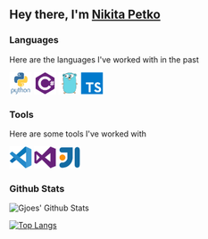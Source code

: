 ## Hey there, I'm [Nikita Petko](https://www.linkedin.com/in/nkpetko/)



<!--Image Link-->
[vscode]: https://code.visualstudio.com/
[Visual Studio]: https://visualstudio.microsoft.com/
[IntelliJ]: https://www.jetbrains.com/idea/
[pdn]: https://www.getpaint.net/
[unity]: https://unity.com/
[python]: https://www.python.org
[nodejs]: https://nodejs.org/en/
[csharp]: https://docs.microsoft.com/en-us/dotnet/csharp/
[html5]: https://html.spec.whatwg.org/
[css]: https://www.w3.org/Style/CSS/Overview.en.html
[java]: https://adoptopenjdk.net/
[python]: https://www.python.org/
[markdown]: https://www.markdownguide.org/
[flutter]: https://flutter.dev/
[golang]: https://golang.dev
[mc]: https://www.minecraft.net/en-us
[rl]: https://www.rocketleague.com/
[fh4]: https://forzamotorsport.net/en-us/games/fh4
[ms]: https://minesweeperonline.com/
[fs2020]: https://www.flightsimulator.com/
[typescript]: https://www.typescriptlang.org/

### Languages

Here are the languages I've worked with in the past

[<img src="https://raw.githubusercontent.com/devicons/devicon/master/icons/python/python-original-wordmark.svg" alt = "Python" title = "Python" width = "40" height = "40"/>][python] [<img src="https://raw.githubusercontent.com/devicons/devicon/master/icons/csharp/csharp-plain.svg" alt = "C#" title = "C#" width = "40" height = "40"/>][csharp] [<img src="https://raw.githubusercontent.com/devicons/devicon/master/icons/go/go-original.svg" alt = "Golang" title = "Golang" width = "40" height = "40"/>][golang][<img src="https://raw.githubusercontent.com/devicons/devicon/master/icons/typescript/typescript-original.svg" alt = "TypeScript" title="TypeScript" width="40" height="40"/>][typescript]
### Tools

Here are some tools I've worked with

[<img src="https://raw.githubusercontent.com/devicons/devicon/master/icons/vscode/vscode-original.svg" alt = "Vscode" title = "Visual Studio Code" height = "40">][vscode] [<img src="https://raw.githubusercontent.com/devicons/devicon/master/icons/visualstudio/visualstudio-plain.svg" alt = "Visual Studio" title = "Visual Studio" height = "40">][Visual Studio] [<img src="https://raw.githubusercontent.com/devicons/devicon/master/icons/intellij/intellij-original.svg" alt = "Intell IJ Idea" title = "Intell IJ Idea" height = "40">][IntelliJ]


### Github Stats

![Gjoes' Github Stats](https://github-readme-stats.vercel.app/api?username=nkpetko&theme=vue&count_private=true&show_icons=true)

[![Top Langs](https://github-readme-stats.vercel.app/api/top-langs/?username=nkpetko&langs_count=25)](https://github.com/anuraghazra/github-readme-stats)
